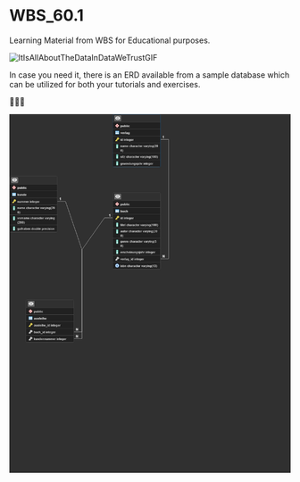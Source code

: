 # WBS_60.1
Learning Material from WBS for Educational purposes. 

![ItIsAllAboutTheDataInDataWeTrustGIF](https://github.com/marcogara/WBS_60.1/assets/103924910/f8331625-419c-4370-b587-4ea6014dfc94)

In case you need it, there is an ERD available from a sample database which can be utilized for both your tutorials and exercises.

🤖🤖🤖

![Screenshot](BuechverleihERD.png)

